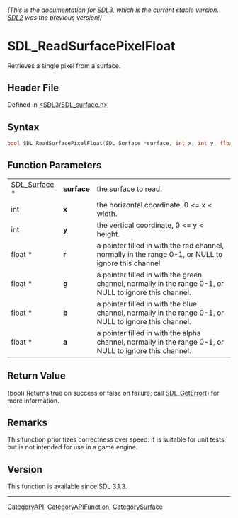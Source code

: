 ###### (This is the documentation for SDL3, which is the current stable version. [SDL2](https://wiki.libsdl.org/SDL2/) was the previous version!)
# SDL_ReadSurfacePixelFloat

Retrieves a single pixel from a surface.

## Header File

Defined in [<SDL3/SDL_surface.h>](https://github.com/libsdl-org/SDL/blob/main/include/SDL3/SDL_surface.h)

## Syntax

```c
bool SDL_ReadSurfacePixelFloat(SDL_Surface *surface, int x, int y, float *r, float *g, float *b, float *a);
```

## Function Parameters

|                              |             |                                                                                                        |
| ---------------------------- | ----------- | ------------------------------------------------------------------------------------------------------ |
| [SDL_Surface](SDL_Surface) * | **surface** | the surface to read.                                                                                   |
| int                          | **x**       | the horizontal coordinate, 0 <= x < width.                                                             |
| int                          | **y**       | the vertical coordinate, 0 <= y < height.                                                              |
| float *                      | **r**       | a pointer filled in with the red channel, normally in the range 0-1, or NULL to ignore this channel.   |
| float *                      | **g**       | a pointer filled in with the green channel, normally in the range 0-1, or NULL to ignore this channel. |
| float *                      | **b**       | a pointer filled in with the blue channel, normally in the range 0-1, or NULL to ignore this channel.  |
| float *                      | **a**       | a pointer filled in with the alpha channel, normally in the range 0-1, or NULL to ignore this channel. |

## Return Value

(bool) Returns true on success or false on failure; call
[SDL_GetError](SDL_GetError)() for more information.

## Remarks

This function prioritizes correctness over speed: it is suitable for unit
tests, but is not intended for use in a game engine.

## Version

This function is available since SDL 3.1.3.

----
[CategoryAPI](CategoryAPI), [CategoryAPIFunction](CategoryAPIFunction), [CategorySurface](CategorySurface)

